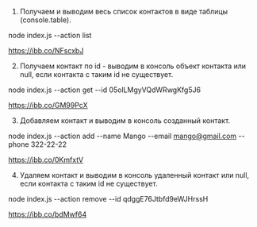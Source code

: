 1. Получаем и выводим весь список контактов в виде таблицы (console.table).
 
node index.js --action list

https://ibb.co/NFscxbJ

2. Получаем контакт по id - выводим в консоль объект контакта или null, если контакта с таким id не существует.

node index.js --action get --id 05olLMgyVQdWRwgKfg5J6

https://ibb.co/GM99PcX

3. Добавляем контакт и выводим в консоль созданный контакт.

node index.js --action add --name Mango --email mango@gmail.com --phone 322-22-22

https://ibb.co/0KmfxtV

4. Удаляем контакт и выводим в консоль удаленный контакт или null, если контакта с таким id не существует.

node index.js --action remove --id qdggE76Jtbfd9eWJHrssH

https://ibb.co/bdMwf64
